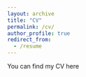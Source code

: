 ```yaml
---
layout: archive
title: "CV"
permalink: /cv/
author_profile: true
redirect_from:
  - /resume
---
```


You can find my CV here
